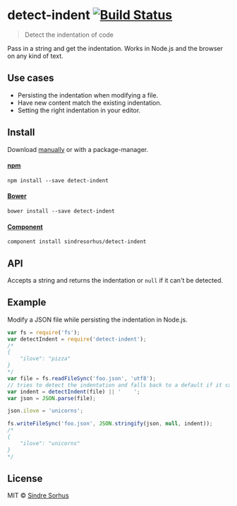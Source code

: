 # detect-indent [![Build Status](https://secure.travis-ci.org/sindresorhus/detect-indent.png?branch=master)](http://travis-ci.org/sindresorhus/detect-indent)

> Detect the indentation of code

Pass in a string and get the indentation. Works in Node.js and the browser on any kind of text.


## Use cases

- Persisting the indentation when modifying a file.
- Have new content match the existing indentation.
- Setting the right indentation in your editor.


## Install

Download [manually](https://github.com/sindresorhus/detect-indent/releases) or with a package-manager.

#### [npm](https://npmjs.org/package/detect-indent)

```
npm install --save detect-indent
```

#### [Bower](http://bower.io)

```
bower install --save detect-indent
```

#### [Component](https://github.com/component/component)

```
component install sindresorhus/detect-indent
```


## API

Accepts a string and returns the indentation or `null` if it can't be detected.


## Example

Modify a JSON file while persisting the indentation in Node.js.

```js
var fs = require('fs');
var detectIndent = require('detect-indent');
/*
{
    "ilove": "pizza"
}
*/
var file = fs.readFileSync('foo.json', 'utf8');
// tries to detect the indentation and falls back to a default if it can't
var indent = detectIndent(file) || '    ';
var json = JSON.parse(file);

json.ilove = 'unicorns';

fs.writeFileSync('foo.json', JSON.stringify(json, null, indent));
/*
{
    "ilove": "unicorns"
}
*/
```


## License

MIT © [Sindre Sorhus](http://sindresorhus.com)
